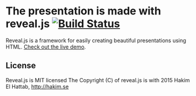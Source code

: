 # The presentation is made with reveal.js [![Build Status](https://travis-ci.org/hakimel/reveal.js.svg?branch=master)](https://travis-ci.org/hakimel/reveal.js)

Reveal.js is a framework for easily creating beautiful presentations using HTML. [Check out the live demo](http://lab.hakim.se/reveal-js/).

## License

Reveal.js is MIT licensed
The Copyright (C) of reveal.js is with 2015 Hakim El Hattab, http://hakim.se
